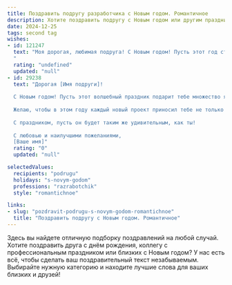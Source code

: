 ```yaml
---
title: Поздравить подругу разработчика с Новым годом. Романтичное
description: Хотите поздравить подругу с Новым годом или другим праздником? Наш ИИ создаст незабываемое поздравление, а вы обязательно выделитесь среди других.  
date: 2024-12-25
tags: second tag
wishes:
- id: 121247
  text: "Моя дорогая, любимая подруга! С Новым годом! Пусть этот год станет для тебя временем исполнения самых заветных желаний,  а твоё сердце наполнится волшебством и любовью, как прекрасный код, созданный из самых лучших строк.  Пусть в твоей жизни, как в безупречном коде,  будет гармония, красота и успех, а звезды на новогоднем небе исполнят все твои самые невероятные мечты.  Счастья тебе, моя умница и красавица!
  "
  rating: "undefined"
  updated: "null"
- id: 29238
  text: "Дорогая [Имя подруги]!
  
  С Новым годом! Пусть этот волшебный праздник подарит тебе множество ярких мгновений, как старый код, превращающийся в красивую программу. Мысли твои пусть всегда находятся в режиме отладки, позволяя находить решения самых сложных задач, а сердце пусть согревает тепло любви и счастья.
  
  Желаю, чтобы в этом году каждый новый проект приносил тебе не только успех, но и вдохновение! Пусть все встреченные на пути задания будут интересными, а команда – надежной. Пусть в личной жизни появится яркий роман, полный увлекательных сюжетов и неожиданностей.
  
  С праздником, пусть он будет таким же удивительным, как ты!
  
  С любовью и наилучшими пожеланиями,
  [Ваше имя]"
  rating: "0"
  updated: "null"

selectedValues:
  recipients: "podrugu"
  holidays: "s-novym-godom"
  professions: "razrabotchik"
  style: "romantichnoe"

links:
- slug: "pozdravit-podrugu-s-novym-godom-romantichnoe"
  title: "Поздравить подругу с Новым годом. Романтичное"
---
```


Здесь вы найдете отличную подборку поздравлений на любой случай. 
Хотите поздравить друга с днём рождения, коллегу с профессиональным праздником или близких с Новым годом? У нас есть всё, чтобы сделать ваш поздравительный текст незабываемым. Выбирайте нужную категорию и находите лучшие слова для ваших близких и друзей!
